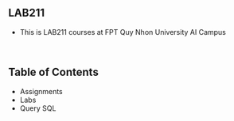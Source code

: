 ## LAB211
- This is LAB211 courses at FPT Quy Nhon University AI Campus
<br>

## Table of Contents
- Assignments
- Labs
- Query SQL



